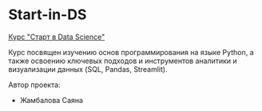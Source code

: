 # Start-in-DS
[Курс "Cтарт в Data Science"](https://stepik.org/course/194633])

Курс посвящен изучению основ программирования на языке Python, а также освоению ключевых подходов и инструментов аналитики и визуализации данных (SQL, Pandas, Streamlit). 

Автор проекта:
  - Жамбалова Саяна
